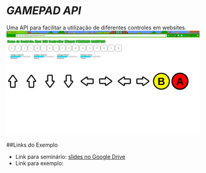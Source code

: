 # _GAMEPAD API_
Uma API para facilitar a utilização de diferentes controles em websites.
![](images/Exemplo.png)

##Links do Exemplo
- Link para seminário: [slides no Google Drive][slides]
- Link para exemplo: 


[Arte digital de cursedhydra]:https://suwalls.com/digital-art/konami-code-43623/
[slides]:https://docs.google.com/presentation/d/17P1ZGyCth7J0BxAp7Seh1k2lX4IQWgy0NtS6r-FFMCc/edit?usp=sharing
